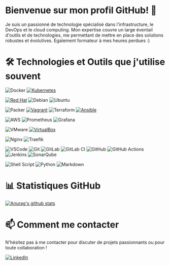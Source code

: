 # Bienvenue sur mon profil GitHub! 👋

Je suis un passionné de technologie spécialisé dans l'infrastructure, le DevOps et le cloud computing. Mon expertise couvre un large éventail d'outils et de technologies, me permettant de mettre en place des solutions robustes et évolutives. Egalement formateur à mes heures perdues :)

# 🛠 Technologies et Outils que j'utilise souvent
![Docker](https://img.shields.io/badge/Docker-2CA5E0?style=for-the-badge&logo=docker&logoColor=white)
[![Kubernetes](https://img.shields.io/badge/kubernetes-326ce5.svg?&style=for-the-badge&logo=kubernetes&logoColor=white)](none)

[![Red Hat](https://img.shields.io/badge/Red%20Hat-EE0000?style=for-the-badge&logo=redhat&logoColor=white)](none)
![Debian](https://img.shields.io/badge/Debian-D70A53?style=for-the-badge&logo=debian&logoColor=white)
![Ubuntu](https://img.shields.io/badge/Ubuntu-E95420?style=for-the-badge&logo=ubuntu&logoColor=white)


![Packer](https://img.shields.io/badge/packer-%23E7EEF0.svg?style=for-the-badge&logo=packer&logoColor=%2302A8EF)
[![Vagrant](https://img.shields.io/badge/Vagrant-1868F2?style=for-the-badge&logo=Vagrant&logoColor=white)](none)
![Terraform](https://img.shields.io/badge/terraform-%235835CC.svg?style=for-the-badge&logo=terraform&logoColor=white)
[![Ansible](https://img.shields.io/badge/Ansible-000000?style=for-the-badge&logo=ansible&logoColor=white)](none)


![AWS](https://img.shields.io/badge/AWS-%23FF9900.svg?style=for-the-badge&logo=amazon-aws&logoColor=white)
![Prometheus](https://img.shields.io/badge/Prometheus-E6522C?style=for-the-badge&logo=Prometheus&logoColor=white)
![Grafana](https://img.shields.io/badge/grafana-%23F46800.svg?style=for-the-badge&logo=grafana&logoColor=white)

![VMware](https://img.shields.io/badge/VMware-231f20?style=for-the-badge&logo=VMware&logoColor=white)
[![VirtualBox](https://img.shields.io/badge/VirtualBox-21416b?style=for-the-badge&logo=VirtualBox&logoColor=white)](https://www.google.fr)


![Nginx](https://img.shields.io/badge/nginx-%23009639.svg?style=for-the-badge&logo=nginx&logoColor=white)
![Traefik](https://img.shields.io/badge/Traefik-24A1C1?style=for-the-badge&logo=traefikproxy&logoColor=black)


![VSCode](https://img.shields.io/badge/VSCode-0078D4?style=for-the-badge&logo=visual%20studio%20code&logoColor=white)
![Git](https://img.shields.io/badge/GIT-E44C30?style=for-the-badge&logo=git&logoColor=white)
![GitLab](https://img.shields.io/badge/GitLab-330F63?style=for-the-badge&logo=gitlab&logoColor=white)
![GitLab CI](https://camo.githubusercontent.com/caf02f914c6a2a7fe431841aa629d545637ae65e289ee57cba6d7a51e6fb509e/68747470733a2f2f696d672e736869656c64732e696f2f62616467652f6769746c616225323063692d2532333138313731372e7376673f7374796c653d666f722d7468652d6261646765266c6f676f3d6769746c6162266c6f676f436f6c6f723d7768697465)
![GitHub](https://img.shields.io/badge/GitHub-100000?style=for-the-badge&logo=github&logoColor=white)
![GitHub Actions](https://camo.githubusercontent.com/d39f98e5f22de18187cdd6600398884869c8beb344b8b78ab34a685721cf8b1a/68747470733a2f2f696d672e736869656c64732e696f2f62616467652f676974687562253230616374696f6e732d2532333236373145352e7376673f7374796c653d666f722d7468652d6261646765266c6f676f3d676974687562616374696f6e73266c6f676f436f6c6f723d7768697465)
![Jenkins](https://img.shields.io/badge/Jenkins-D24939?style=for-the-badge&logo=Jenkins&logoColor=white)
![SonarQube](https://img.shields.io/badge/SonarQube-black?style=for-the-badge&logo=sonarqube&logoColor=4E9BCD)


![Shell Script](https://img.shields.io/badge/Shell_Script-121011?style=for-the-badge&logo=gnu-bash&logoColor=white)
![Python](https://img.shields.io/badge/Python-FFD43B?style=for-the-badge&logo=python&logoColor=blue)
![Markdown](https://img.shields.io/badge/Markdown-000000?style=for-the-badge&logo=markdown&logoColor=white)

# 📊 Statistiques GitHub

[![Anurag's github stats](https://github-readme-stats.vercel.app/api?username=Kaiser016X&theme=blue-green)](https://github.com/anuraghazra/github-readme-stats)

# 📫 Comment me contacter

N'hésitez pas à me contacter pour discuter de projets passionnants ou pour toute collaboration !

[![LinkedIn](https://img.shields.io/badge/LinkedIn-0077B5?style=for-the-badge&logo=linkedin&logoColor=white)](https://www.linkedin.com/in/samir-derkaoui/)
